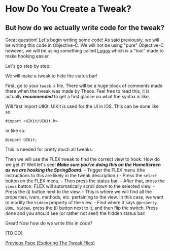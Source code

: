 # How Do You Create a Tweak?

## But how do we actually write code for the tweak?

Great question! Let's begin writing some code! As said previously, we will be writing this code in Objective-C. We will not be using "pure" Objective-C however, we will be using something called <a href="https://iphonedev.wiki/index.php/Logos">Logos</a> which is a "tool" made to make hooking easier.

Let's go step by step.

We will make a tweak to hide the status bar!

First, go to your `tweak.x` file. There will be a huge block of comments made there when the tweak was made by Theos. Feel free to read this, it is actually **_reccomended_** to get a first glance on what the syntax is like.

Will first import UIKit. UIKit is used for the UI in iOS. This can be done like so:
```objc
#import <UIKit/UIKit.h>
```
or like so:
```objc
@import UIKit;
```
This is needed for pretty much all tweaks.

Then we will use the FLEX tweak to find the correct view to hook. How do we get it? Well let's see! ***Make sure you're doing this on the HomeScreen as we are hooking the SpringBoard.***
     - Trigger the FLEX menu (the instructions to this are likely in the tweak description.)
     - Press the `select` button on the FLEX menu.
     - Then press the status bar.
     - After that, press the `views` button. FLEX will automatically scroll down to the selected view.
     - Press the (i) button next to the view.
     - This is where we will find all the properties, ivars, methods, etc. pertaining to the view. In this case, we want to modify the `hidden` property of the view.
     - Find where it says `@property BOOL hidden`, press the (i) button next to it, and then flip the switch. Press done and you should see (or rather not see!) the hidden status bar!

Great! Now how do we write this in code?

[TO DO]


<a href="https://github.com/NightwindDev/Tweak-Tutorial/blob/main/p1_explore_files.md">Previous Page (Exploring The Tweak Files)</a>
